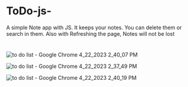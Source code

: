 # ToDo-js-
A simple Note app with JS.
It keeps your notes. You can delete them or search in them. Also with Refreshing the page, Notes will not be lost 
#

![to do list - Google Chrome 4_22_2023 2_40_07 PM](https://user-images.githubusercontent.com/125316110/233777996-7fa46c28-dda3-46cc-93f7-057e94bec767.png)

![to do list - Google Chrome 4_22_2023 2_37_49 PM](https://user-images.githubusercontent.com/125316110/233778030-f4c1e811-c5ac-42a3-8551-3d18b34ffbcd.png)

![to do list - Google Chrome 4_22_2023 2_40_19 PM](https://user-images.githubusercontent.com/125316110/233778049-bf68435b-cb6d-46a3-8bf9-6e5eae53e88a.png)
